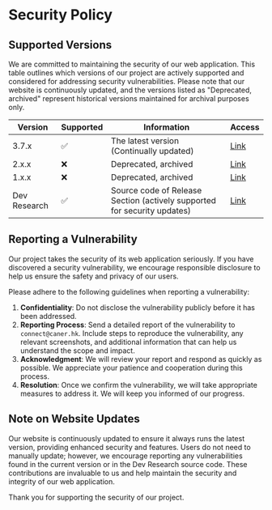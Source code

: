 # Security Policy

## Supported Versions

We are committed to maintaining the security of our web application. This table outlines which versions of our project are actively supported and considered for addressing security vulnerabilities. Please note that our website is continuously updated, and the versions listed as "Deprecated, archived" represent historical versions maintained for archival purposes only.

| Version        | Supported          | Information                         | Access |
| -------------- | ------------------ | ----------------------------------- | --------|
| 3.7.x          | :white_check_mark: | The latest version (Continually updated) |[Link](https://weather.caner.hk) |
| 2.x.x          | :x:                | Deprecated, archived                | [Link](https://weather.caner.hk/archive/v2) |
| 1.x.x          | :x:                | Deprecated, archived                | [Link](https://weather.caner.hk/archive/v1) |
| Dev Research   | :white_check_mark: | Source code of Release Section (actively supported for security updates) |[Link](https://github.com/Caner-HK/CWC-Caner-Weather-Channel/releases/tag/Developer_Research) |

## Reporting a Vulnerability

Our project takes the security of its web application seriously. If you have discovered a security vulnerability, we encourage responsible disclosure to help us ensure the safety and privacy of our users.

Please adhere to the following guidelines when reporting a vulnerability:

1. **Confidentiality**: Do not disclose the vulnerability publicly before it has been addressed.
2. **Reporting Process**: Send a detailed report of the vulnerability to `connect@caner.hk`. Include steps to reproduce the vulnerability, any relevant screenshots, and additional information that can help us understand the scope and impact.
3. **Acknowledgment**: We will review your report and respond as quickly as possible. We appreciate your patience and cooperation during this process.
4. **Resolution**: Once we confirm the vulnerability, we will take appropriate measures to address it. We will keep you informed of our progress.

## Note on Website Updates

Our website is continuously updated to ensure it always runs the latest version, providing enhanced security and features. Users do not need to manually update; however, we encourage reporting any vulnerabilities found in the current version or in the Dev Research source code. These contributions are invaluable to us and help maintain the security and integrity of our web application.

Thank you for supporting the security of our project.
